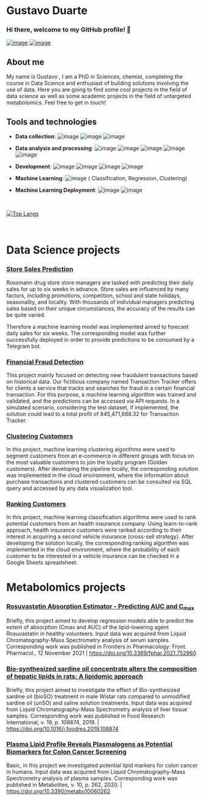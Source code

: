# Gustavo Duarte

### Hi there, welcome to my GitHub profile! 👋
[![image](https://img.shields.io/badge/LinkedIn-0077B5?style=for-the-badge&logo=linkedin&logoColor=white)](https://www.linkedin.com/in/gustavoduarte564/) 
[![image](https://img.shields.io/badge/Microsoft_Outlook-0078D4?style=for-the-badge&logo=microsoft-outlook&logoColor=white)](mailto:gustavo_duarte95@hotmail.com)

<!--
**GustavoHBDuarte/GustavoHBDuarte** is a ✨ _special_ ✨ repository because its `README.md` (this file) appears on your GitHub profile.

Here are some ideas to get you started:

- 🔭 I’m currently working on ...
- 🌱 I’m currently learning ...
- 👯 I’m looking to collaborate on ...
- 🤔 I’m looking for help with ...
- 💬 Ask me about ...
- 📫 How to reach me: ...
- 😄 Pronouns: ...
- ⚡ Fun fact: ...
-->

## About me

My name is Gustavo , I am a PhD in Sciences, chemist, completing the course in Data Science and enthusiast of building solutions involving the use of data. Here you are going to find some cool projects in the field of data science as well as some academic projects in the field of untargeted metabolomics. Feel free to get in touch!




## Tools and technologies

 - **Data collection**: ![image](https://img.shields.io/badge/PostgreSQL-316192?style=for-the-badge&logo=postgresql&logoColor=white)
 ![image](https://img.shields.io/badge/MySQL-316192?style=for-the-badge&logo=mysql&logoColor=white)
 ![image](https://img.shields.io/badge/SQLite-07405E?style=for-the-badge&logo=sqlite&logoColor=white)

 

- **Data analysis and processing**: ![image](https://img.shields.io/badge/Python-FFD43B?style=for-the-badge&logo=python&logoColor=darkgreen)
![image](https://img.shields.io/badge/Pandas-2C2D72?style=for-the-badge&logo=pandas&logoColor=white)
![image](	https://img.shields.io/badge/Numpy-777BB4?style=for-the-badge&logo=numpy&logoColor=white)
![image](	https://img.shields.io/badge/Seaborn-777BB4?style=for-the-badge&logo=seaborn&logoColor=white)
![image](	https://img.shields.io/badge/Metabase-777BB4?style=for-the-badge&logo=metabase&logoColor=white)

- **Development**: ![image](https://img.shields.io/badge/Linux-FCC624?style=for-the-badge&logo=linux&logoColor=black)
![image](https://img.shields.io/badge/Jupyter-F37626.svg?&style=for-the-badge&logo=Jupyter&logoColor=white)
![image](https://img.shields.io/badge/Flask-000000?style=for-the-badge&logo=flask&logoColor=white)
![image](https://img.shields.io/badge/Git-F05032?style=for-the-badge&logo=git&logoColor=white)

- **Machine Learning**: ![image](https://img.shields.io/badge/scikit_learn-F7931E?style=for-the-badge&logo=scikit-learn&logoColor=white) (
Classification, Regression, Clustering)


- **Machine Learning Deployment**: ![image](https://img.shields.io/badge/Amazon_AWS-232F3E?style=for-the-badge&logo=amazon-aws&logoColor=white) 
![image](https://img.shields.io/badge/Heroku-430098?style=for-the-badge&logo=heroku&logoColor=white)

<br>

[![Top Langs](https://github-readme-stats.vercel.app/api/top-langs/?username=GustavoHBDuarte)](https://github.com/anuraghazra/github-readme-stats)  

<br>

# Data Science projects


### **[Store Sales Prediction](https://github.com/GustavoHBDuarte/store-sales-estimator)** 

Rossmann drug store store managers are tasked with predicting their daily sales for up to six weeks in advance.
Store sales are influenced by many factors, including promotions, competition, school and state holidays, seasonality, and locality.
With thousands of individual managers predicting sales based on their unique circumstances, the accuracy of the results can be quite varied.

Therefore a machine learning model was implemented aimed to forecast daily sales for six weeks. The corresponding model was further successfully deployed in order to provide predictions to be consumed by a Telegram bot.<br>

### **[Financial Fraud Detection](https://github.com/GustavoHBDuarte/fraud-detection)** 

This project mainly focused on detecting new fraudulent transactions based on historical data. Our fictitious company named Transaction Tracker offers for clients a service that tracks and searches for fraud in a certain financial transaction. For this purpose, a machine learning algorithm was trained and validated, and the predictions can be accessed via API requests. In a simulated scenario, considering the test dataset, if implemented, the solution could lead to a total profit of 845,471,888.32 for Transaction Tracker.<br>

### **[Clustering Customers](https://github.com/GustavoHBDuarte/clustering-customers)** 

In this project, machine learning clustering algorithms were used to segment customers from an e-commerce in different groups with focus on the most valuable customers to join the loyalty program (Golden customers). After developing the pipeline locally, the corresponding solution was implemented in the cloud environment, where the information about purchase transactions and clustered customers can be consulted via SQL query and accessed by any data visualization tool.<br>

### **[Ranking Customers](https://github.com/GustavoHBDuarte/health-insurance)** 

In this project, machine learning classification algorithms were used to rank potential customers from an health insurance company. Using learn-to-rank approach, health insurance customers were ranked according to their interest in acquiring a second vehicle insurance (cross-sell strategy). After developing the solution locally, the corresponding ranking algorithm was implemented in the cloud environment, where the probability of each customer to be interested in a vehicle insurance can be checked in a Google Sheets spreadsheet.<br>


# Metabolomics projects


### **[Rosuvastatin Absorption Estimator - Predicting AUC and C<sub>max</sub>](https://github.com/GustavoHBDuarte/Metabolomics_PK_proj)** 

Briefly, this project aimed to develop regression models able to predict the extent of absorption (Cmax and AUC) of the lipid-lowering agent Rosuvastatin in healthy volunteers. Input data was acquired from Liquid Chromatography-Mass Spectrometry analysis of serum samples. Corresponding work was published in Frontiers in Pharmacology: Front. Pharmacol., 12 November 2021 | https://doi.org/10.3389/fphar.2021.752960 <br>

### **[Bio-synthesized sardine oil concentrate alters the composition of hepatic lipids in rats: A lipidomic approach](https://github.com/GustavoHBDuarte/lipidomics-fish-oil)** 

Briefly, this project aimed to investigate the effect of Bio-synthesized sardine oil (bioSO) treatment in male Wistar rats compared to unmodified sardine oil (unSO) and saline solution treatments. Input data was acquired from Liquid Chromatography-Mass Spectrometry analysis of liver tissue samples. Corresponding work was published in Food Research International, v. 19, p. 108874, 2019. | https://doi.org/10.1016/j.foodres.2019.108874 <br>

### **[Plasma Lipid Profile Reveals Plasmalogens as Potential Biomarkers for Colon Cancer Screening](https://github.com/GustavoHBDuarte/lipidomics-colon-cancer)** 

Basic, in this project we investigated potential lipid markers for colon cancer in humans. Input data was acquired from Liquid Chromatography-Mass Spectrometry analysis of plasma samples. Corresponding work was published in Metabolites, v. 10, p. 262, 2020. | https://doi.org/10.3390/metabo10060262 <br>
